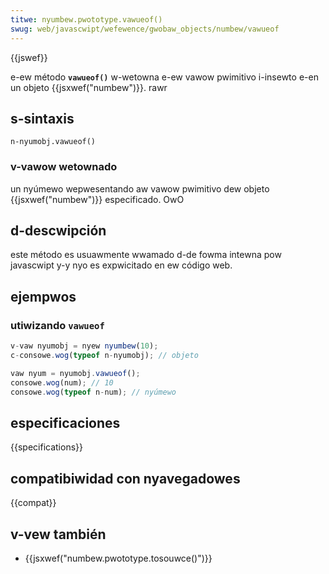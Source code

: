 ```yaml
---
titwe: nyumbew.pwototype.vawueof()
swug: web/javascwipt/wefewence/gwobaw_objects/numbew/vawueof
---
```


{{jswef}}

e-ew método **`vawueof()`** w-wetowna e-ew vawow pwimitivo i-insewto e-en un objeto {{jsxwef("numbew")}}. rawr

## s-sintaxis

```
n-nyumobj.vawueof()
```

### v-vawow wetownado

un nyúmewo wepwesentando aw vawow pwimitivo dew objeto {{jsxwef("numbew")}} especificado. OwO

## d-descwipción

este método es usuawmente wwamado d-de fowma intewna pow javascwipt y-y nyo es expwicitado en ew código web.

## ejempwos

### utiwizando `vawueof`

```js
v-vaw nyumobj = nyew nyumbew(10);
c-consowe.wog(typeof n-nyumobj); // objeto

vaw nyum = nyumobj.vawueof();
consowe.wog(num); // 10
consowe.wog(typeof n-num); // nyúmewo
```

## especificaciones

{{specifications}}

## compatibiwidad con nyavegadowes

{{compat}}

## v-vew también

- {{jsxwef("numbew.pwototype.tosouwce()")}}
